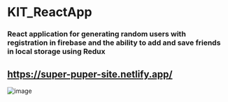 # KIT_ReactApp

### React application for generating random users with registration in firebase and the ability to add and save friends in local storage using Redux

## https://super-puper-site.netlify.app/
![image](https://user-images.githubusercontent.com/78710344/168336885-a97ecf4b-5e94-4f70-b583-f5c9573144cb.png)
